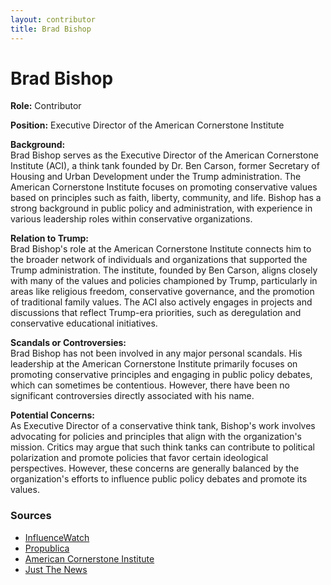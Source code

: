 ```yaml
---
layout: contributor
title: Brad Bishop
---
```


# Brad Bishop

**Role:** Contributor

**Position:** Executive Director of the American Cornerstone Institute

**Background:**  
Brad Bishop serves as the Executive Director of the American Cornerstone Institute (ACI), a think tank founded by Dr. Ben Carson, former Secretary of Housing and Urban Development under the Trump administration. The American Cornerstone Institute focuses on promoting conservative values based on principles such as faith, liberty, community, and life. Bishop has a strong background in public policy and administration, with experience in various leadership roles within conservative organizations.

**Relation to Trump:**  
Brad Bishop's role at the American Cornerstone Institute connects him to the broader network of individuals and organizations that supported the Trump administration. The institute, founded by Ben Carson, aligns closely with many of the values and policies championed by Trump, particularly in areas like religious freedom, conservative governance, and the promotion of traditional family values. The ACI also actively engages in projects and discussions that reflect Trump-era priorities, such as deregulation and conservative educational initiatives.

**Scandals or Controversies:**  
Brad Bishop has not been involved in any major personal scandals. His leadership at the American Cornerstone Institute primarily focuses on promoting conservative principles and engaging in public policy debates, which can sometimes be contentious. However, there have been no significant controversies directly associated with his name.

**Potential Concerns:**  
As Executive Director of a conservative think tank, Bishop's work involves advocating for policies and principles that align with the organization's mission. Critics may argue that such think tanks can contribute to political polarization and promote policies that favor certain ideological perspectives. However, these concerns are generally balanced by the organization's efforts to influence public policy debates and promote its values.

### Sources
- [InfluenceWatch](https://www.influencewatch.org/non-profit/american-cornerstone-institute/)
- [Propublica](https://projects.propublica.org/trump-town/staffers/bradley-e-bishop-white-house-office)
- [American Cornerstone Institute](https://americancornerstone.org)
- [Just The News](https://justthenews.com/video/ben-carson-founder-chairman-american-cornerstone-institute)
